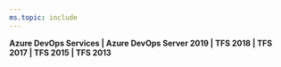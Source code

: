 ```yaml
---
ms.topic: include
---
```



**Azure DevOps Services | Azure DevOps Server 2019 | TFS 2018 | TFS 2017 | TFS 2015 | TFS 2013**
